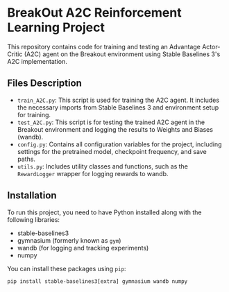 # BreakOut A2C Reinforcement Learning Project

This repository contains code for training and testing an Advantage Actor-Critic (A2C) agent on the Breakout environment using Stable Baselines 3's A2C implementation.

## Files Description

- `train_A2C.py`: This script is used for training the A2C agent. It includes the necessary imports from Stable Baselines 3 and environment setup for training.
- `test_A2C.py`: This script is for testing the trained A2C agent in the Breakout environment and logging the results to Weights and Biases (wandb).
- `config.py`: Contains all configuration variables for the project, including settings for the pretrained model, checkpoint frequency, and save paths.
- `utils.py`: Includes utility classes and functions, such as the `RewardLogger` wrapper for logging rewards to wandb.

## Installation

To run this project, you need to have Python installed along with the following libraries:

- stable-baselines3
- gymnasium (formerly known as `gym`)
- wandb (for logging and tracking experiments)
- numpy

You can install these packages using `pip`:

```pip install stable-baselines3[extra] gymnasium wandb numpy```
